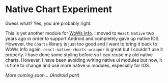 # Native Chart Experiment
Guess what? Yes, you are probably right. 

This is yet another module for [WoWs Info](https://github.com/HenryQuan/WoWs-Info-Re). I moved to `React Native` two years ago in order to support Android and completely gave up native IOS. However, the `Charts` library is just too good and I want to bring it back to WoWs Info again. `react-native-charts-wrapper` is great but I couldn't use it properly. I have done some styling before so I can reuse my old native charts. However, I have been avoiding writing native ui modules but now, it is time to change and use more native ui modules, especially for IOS. 

*More coming soon... (Android part)*

